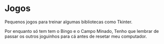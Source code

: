# Jogos
Pequenos jogos para treinar algumas bibliotecas como Tkinter.

Por enquanto só tem tem o Bingo e o Campo Minado,
Tenho que lembrar de passar os outros joguinhos para cá antes de resetar meu computador.
